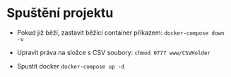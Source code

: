 
# Spuštění projektu

- Pokud již běží, zastavit běžící container příkazem: `docker-compose down -v`

- Upravit práva na složce s CSV soubory: `chmod 0777 www/CSVHolder`

- Spustit docker `docker-compose up -d`
